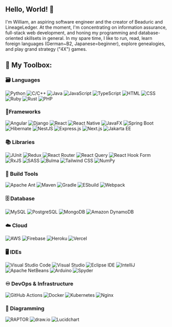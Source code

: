<!--
**wahickssware84/wahickssware84** is a ✨ _special_ ✨ repository because its `README.md` (this file) appears on your GitHub profile.
-->
## Hello, World! 👋
I'm William, an aspiring software engineer and the creator of Beaduric and LineageLedger.
At the moment, I'm concentrating on information assurance, full-stack web development, and honing my programming and database-oriented skillsets in general.
In my spare time, I like to run, read, learn foreign languages (German~B2, Japanese=beginner), explore genealogies, and play grand strategy ("4X") games.
## 🧰 My Toolbox:
### 🗃️ Languages
![Python](https://img.shields.io/badge/Python-F9EO76?style=for-the-badge&logo=python&logoColor=white) 
![C/C++](https://img.shields.io/badge/C%2B%2B-30D5C8?style=for-the-badge&logo=c/cplusplus&logoColor=white) 
![Java](https://img.shields.io/badge/Java-C95B0C?style=for-the-badge&logo=java&logoColor=white) 
![JavaScript](https://img.shields.io/badge/JavaScript-EEE600?style=for-the-badge&logo=javascript&logoColor=white) 
![TypeScript](https://img.shields.io/badge/TypeScript-2832C2?style=for-the-badge&logo=typescript&logoColor=white) 
![HTML](https://img.shields.io/badge/HTML-2832C2?style=for-the-badge&logo=html&logoColor=white) 
![CSS](https://img.shields.io/badge/CSS-A32CC4?style=for-the-badge&logo=css&logoColor=white) 
![Ruby](https://img.shields.io/badge/Ruby-900603?style=for-the-badge&logo=ruby&logoColor=white) 
![Rust](https://img.shields.io/badge/Rust-000000?style=for-the-badge&logo=rust&logoColor=white) 
![PHP](https://img.shields.io/badge/PHP-7C6E7F?style=for-the-badge&logo=php&logoColor=white)
### 📐Frameworks
![Angular](https://img.shields.io/badge/Angular-A91B0D?style=for-the-badge&logo=angular&logoColor=white) 
![Django](https://img.shields.io/badge/Django-016064?style=for-the-badge&logo=django&logoColor=white) 
![React](https://img.shields.io/badge/React-63C5DA?style=for-the-badge&logo=react&logoColor=white) 
![React Native](https://img.shields.io/badge/React_Native-63C5DA?style=for-the-badge&logo=react&logoColor=white) 
![JavaFX](https://img.shields.io/badge/JavaFX-C95B0C?style=for-the-badge&logo=java&logoColor=white) 
![Spring Boot](https://img.shields.io/badge/Spring_Boot-607D3B?style=for-the-badge&logo=springboot&logoColor=white) 
![Hibernate](https://img.shields.io/badge/Hibernate-787276?style=for-the-badge&logo=hibernate&logoColor=white) 
![NestJS](https://img.shields.io/badge/NestJS-900D09?style=for-the-badge&logo=nestjs&logoColor=white) 
![Express.js](https://img.shields.io/badge/Express.js-EEE600?style=for-the-badge&logo=express&logoColor=white) 
![Next.js](https://img.shields.io/badge/Next.js-022D36?style=for-the-badge&logo=nextdotjs&logoColor=white) 
![Jakarta EE](https://img.shields.io/badge/JakartaEE-051094?style=for-the-badge&logo=jakartaee&logoColor=white)
### 📚 Libraries
![JUnit](https://img.shields.io/badge/JUnit-5DBB63?style=for-the-badge&logo=junit5&logoColor=white) 
![Redux](https://img.shields.io/badge/Redux-7A4988?style=for-the-badge&logo=redux&logoColor=white) 
![React Router](https://img.shields.io/badge/React_Router-E3242B?style=for-the-badge&logo=reactrouter&logoColor=white) 
![React Query](https://img.shields.io/badge/React_Query-D0312D?style=for-the-badge&logo=reactquery&logoColor=white) 
![React Hook Form](https://img.shields.io/badge/React_Hook_Form-FE7F9C?style=for-the-badge&logo=reacthookform&logoColor=white) 
![RxJS](https://img.shields.io/badge/RxJS-E11584?style=for-the-badge&logo=reactivex&logoColor=white) 
![SASS](https://img.shields.io/badge/SASS-F699CD?style=for-the-badge&logo=sass&logoColor=white) 
![Bulma](https://img.shields.io/badge/Bulma-40E0D0?style=for-the-badge&logo=bulma&logoColor=white) 
![Tailwind CSS](https://img.shields.io/badge/Tailwind_CSS-0492C2?style=for-the-badge&logo=tailwindcss&logoColor=white) 
![NumPy](https://img.shields.io/badge/NumPy-3944BC?style=for-the-badge&logo=numpy&logoColor=white)
### 🧱 Build Tools
![Apache Ant](https://img.shields.io/badge/Apache_Ant-A1045A?style=for-the-badge&logo=apacheant&logoColor=white) 
![Maven](https://img.shields.io/badge/Maven-67032F?style=for-the-badge&logo=apachemaven&logoColor=white) 
![Gradle](https://img.shields.io/badge/Gradle-151E3D?style=for-the-badge&logo=gradle&logoColor=white) 
![ESbuild](https://img.shields.io/badge/ESbuild-EED202?style=for-the-badge&logo=esbuild&logoColor=white) 
![Webpack](https://img.shields.io/badge/Webpack-2832C2?style=for-the-badge&logo=webpack&logoColor=white)
### 🗄️ Database
![MySQL](https://img.shields.io/badge/MySQL-59788E?style=for-the-badge&logo=mysql&logoColor=white) 
![PostgreSQL](https://img.shields.io/badge/PostgreSQL-1F456E?style=for-the-badge&logo=postgresql&logoColor=white) 
![MongoDB](https://img.shields.io/badge/MongoDB-5DBB63?style=for-the-badge&logo=mongodb&logoColor=white) 
![Amazon DynamoDB](https://img.shields.io/badge/Amazon_DynamoDB-1338BE?style=for-the-badge&logo=amazondynamodb&logoColor=white)
### ☁️ Cloud
![AWS](https://img.shields.io/badge/AWS-322D31?style=for-the-badge&logo=amazonaws&logoColor=white) 
![Firebase](https://img.shields.io/badge/Firebase-DD571C?style=for-the-badge&logo=firebase&logoColor=white) 
![Heroku](https://img.shields.io/badge/Heroku-B6FCF?style=for-the-badge&logo=heroku&logoColor=white) 
![Vercel](https://img.shields.io/badge/Vercel-000000?style=for-the-badge&logo=vercel&logoColor=white)
### 🖥️ IDEs
![Visual Studio Code](https://img.shields.io/badge/Visual_Studio_Code-3944BC?style=for-the-badge&logo=visualstudiocode&logoColor=white) 
![Visual Studio](https://img.shields.io/badge/Visual_Studio-9867C5?style=for-the-badge&logo=visualstudio&logoColor=white) 
![Eclipse IDE](https://img.shields.io/badge/Eclipse_IDE-311432?style=for-the-badge&logo=eclipseide&logoColor=white) 
![IntelliJ](https://img.shields.io/badge/IntelliJ-E11584?style=for-the-badge&logo=intellijidea&logoColor=white) 
![Apache NetBeans](https://img.shields.io/badge/Apache_NetBeans-FC46AA?style=for-the-badge&logo=apachenetbeanside&logoColor=white) 
![Arduino](https://img.shields.io/badge/Arduino-008B8B?style=for-the-badge&logo=arduino&logoColor=white) 
![Spyder](https://img.shields.io/badge/Spyder-710C04?style=for-the-badge&logo=spyderide&logoColor=white)
### ♾️ DevOps & Infrastructure
![GitHub Actions](https://img.shields.io/badge/GitHub_Actions-0492C2?style=for-the-badge&logo=githubactions&logoColor=white) 
![Docker](https://img.shields.io/badge/Docker-152086?style=for-the-badge&logo=docker&logoColor=white) 
![Kubernetes](https://img.shields.io/badge/Kubernetes-3944BC?style=for-the-badge&logo=kubernetes&logoColor=white) 
![Nginx](https://img.shields.io/badge/Nginx-03C04A?style=for-the-badge&logo=nginx&logoColor=white)
### 🧠 Diagramming
![RAPTOR](https://img.shields.io/badge/RAPTOR-0A1172?style=for-the-badge&logo=raptor&logoColor=white) 
![draw.io](https://img.shields.io/badge/draw.io-FCAE1E?style=for-the-badge&logo=diagramsdotnet&logoColor=white) 
![Lucidchart](https://img.shields.io/badge/Lucidchart-FC6A03?style=for-the-badge&logo=lucidchart&logoColor=white)
